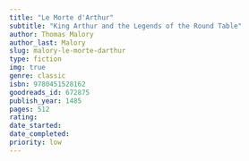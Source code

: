 ```yaml
---
title: "Le Morte d'Arthur"
subtitle: "King Arthur and the Legends of the Round Table"
author: Thomas Malory
author_last: Malory
slug: malory-le-morte-darthur
type: fiction
img: true
genre: classic
isbn: 9780451528162
goodreads_id: 672875
publish_year: 1485
pages: 512
rating: 
date_started:
date_completed:
priority: low
---
```

